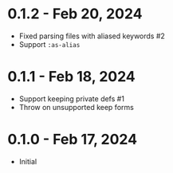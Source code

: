 # 0.1.2 - Feb 20, 2024

- Fixed parsing files with aliased keywords #2
- Support `:as-alias`

# 0.1.1 - Feb 18, 2024

- Support keeping private defs #1
- Throw on unsupported keep forms

# 0.1.0 - Feb 17, 2024

- Initial